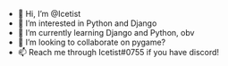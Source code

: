 - 👋 Hi, I’m @Icetist
- 👀 I’m interested in Python and Django
- 🌱 I’m currently learning Django and Python, obv
- 💞️ I’m looking to collaborate on pygame?
- 📫 Reach me through Icetist#0755 if you have discord!

<!---
Icetist/Icetist is a ✨ special ✨ repository because its `README.md` (this file) appears on your GitHub profile.
You can click the Preview link to take a look at your changes.
--->

